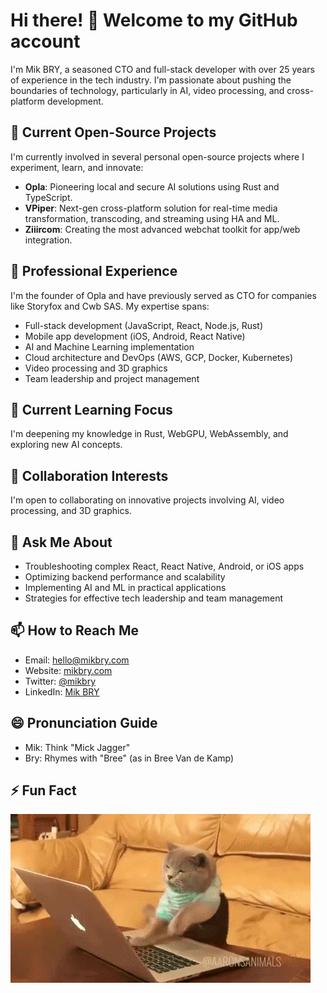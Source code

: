 # Hi there! 👋 Welcome to my GitHub account

I'm Mik BRY, a seasoned CTO and full-stack developer with over 25 years of experience in the tech industry. I'm passionate about pushing the boundaries of technology, particularly in AI, video processing, and cross-platform development.

## 🔭 Current Open-Source Projects

I'm currently involved in several personal open-source projects where I experiment, learn, and innovate:

* **Opla**: Pioneering local and secure AI solutions using Rust and TypeScript.
* **VPiper**: Next-gen cross-platform solution for real-time media transformation, transcoding, and streaming using HA and ML.
* **Ziiircom**: Creating the most advanced webchat toolkit for app/web integration.

## 🚀 Professional Experience

I'm the founder of Opla and have previously served as CTO for companies like Storyfox and Cwb SAS. My expertise spans:

* Full-stack development (JavaScript, React, Node.js, Rust)
* Mobile app development (iOS, Android, React Native)
* AI and Machine Learning implementation
* Cloud architecture and DevOps (AWS, GCP, Docker, Kubernetes)
* Video processing and 3D graphics
* Team leadership and project management

## 🌱 Current Learning Focus

I'm deepening my knowledge in Rust, WebGPU, WebAssembly, and exploring new AI concepts.

## 👯 Collaboration Interests

I'm open to collaborating on innovative projects involving AI, video processing, and 3D graphics.

## 💬 Ask Me About

* Troubleshooting complex React, React Native, Android, or iOS apps
* Optimizing backend performance and scalability
* Implementing AI and ML in practical applications
* Strategies for effective tech leadership and team management

## 📫 How to Reach Me

* Email: hello@mikbry.com
* Website: [mikbry.com](https://mikbry.com)
* Twitter: [@mikbry](https://twitter.com/mikbry)
* LinkedIn: [Mik BRY](https://www.linkedin.com/in/mikbry)

## 😄 Pronunciation Guide

* Mik: Think "Mick Jagger"
* Bry: Rhymes with "Bree" (as in Bree Van de Kamp)

## ⚡ Fun Fact

![Coding cat](/coding-cat.gif)

